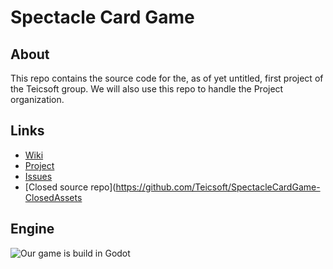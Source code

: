 # Spectacle Card Game

## About
This repo contains the source code for the, as of yet untitled, first project of the Teicsoft group. 
We will also use this repo to handle the Project organization.

## Links
* [Wiki](https://github.com/Teicsoft/SpectacleCardGame/wiki)
* [Project](https://github.com/orgs/Teicsoft/projects/2)
* [Issues](https://github.com/Teicsoft/SpectacleCardGame/issues)
* [Closed source repo](https://github.com/Teicsoft/SpectacleCardGame-ClosedAssets

## Engine
![Our game is build in Godot](https://godotengine.org/assets/press/logo_large_color_dark.png)
